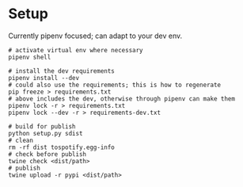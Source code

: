 # Setup

Currently pipenv focused; can adapt to your dev env.

    # activate virtual env where necessary
    pipenv shell
    
    # install the dev requirements
    pipenv install --dev
    # could also use the requirements; this is how to regenerate
    pip freeze > requirements.txt
    # above includes the dev, otherwise through pipenv can make them
    pipenv lock -r > requirements.txt
    pipenv lock --dev -r > requirements-dev.txt
    
    # build for publish
    python setup.py sdist
    # clean
    rm -rf dist tospotify.egg-info
    # check before publish
    twine check <dist/path>
    # publish
    twine upload -r pypi <dist/path>
    